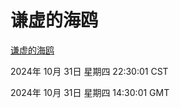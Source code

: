 # 谦虚的海鸥
[谦虚的海鸥](http://219.139.197.74:56308/qxdho/course/base/hotlink/index.php)

2024年 10月 31日 星期四 22:30:01 CST

2024年 10月 31日 星期四 14:30:01 GMT
